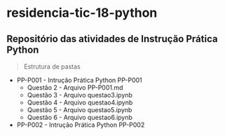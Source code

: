 # residencia-tic-18-python
## Repositório das atividades de Instrução Prática Python

> Estrutura de pastas
* PP-P001 - Intrução Prática Python PP-P001
    * Questão 2 - Arquivo PP-P001.md
    * Questão 3 - Arquivo questao3.ipynb
    * Questão 4 - Arquivo questao4.ipynb
    * Questão 5 - Arquivo questao5.ipynb
    * Questão 6 - Arquivo questao6.ipynb
* PP-P002 - Intrução Prática Python PP-P002